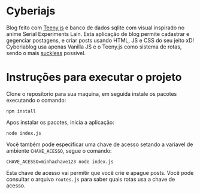 # Cyberiajs

Blog feito com [Teeny.js](https://github.com/inphinit/teeny.js/) e banco de dados sqlite com visual inspirado no anime Serial Experiments Lain. Esta aplicação de blog permite cadastrar e gegenciar postagens, e criar posts usando HTML, JS e CSS do seu jeito xD! Cyberiablog usa apenas Vanilla JS e o Teeny.js como sistema de rotas, sendo o mais [suckless](https://suckless.org/philosophy/) possivel.

# Instruções para executar o projeto

Clone o repositorio para sua maquina, em seguida instale os pacotes executando o comando:
```
npm install
```

Apos instalar os pacotes, inicia a aplicação:
```
node index.js
```

Você também pode especificar uma chave de acesso setando a variavel de ambiente `CHAVE_ACESSO`, segue o comando:
```
CHAVE_ACESSO=minhachave123 node index.js
```

Esta chave de acesso vai permitir que você crie e apague posts. Você pode consultar o arquivo `routes.js` para saber quais rotas usa a chave de acesso.
